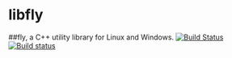 # libfly
##fly, a C++ utility library for Linux and Windows.
[![Build Status](https://travis-ci.org/trflynn89/libfly.svg?branch=master)](https://travis-ci.org/trflynn89/libfly) [![Build status](https://ci.appveyor.com/api/projects/status/t38krr2o7gf1i1pk?svg=true)](https://ci.appveyor.com/project/trflynn89/libfly)
